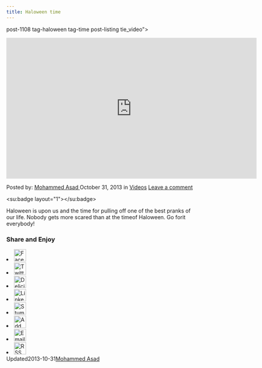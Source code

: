 ```yaml
---
title: Haloween time
---
```

post-1108 tag-haloween tag-time post-listing tie_video">
<div class="single-post-video">
<iframe width="660" height="371" src="http://www.youtube.com/embed/mP2rvge-KmM?feature=oembed" frameborder="0" allowfullscreen></iframe> </div>

<p class="post-meta">
<span>Posted by: <a href="http://www.deepdotweb.com/author/masad/" title="">Mohammed Asad </a></span>
<span>October 31, 2013</span>
<span>in <a href="http://www.deepdotweb.com/category/videos/" rel="category tag">Videos</a></span>
<span><a href="http://www.deepdotweb.com/2013/10/31/haloween-time/#respond" title="Comment on Haloween time">Leave a comment</a></span>
</p>
<div class="clear"></div>
<div class="entry">
<div class="wp-socializer-buttons clearfix">
<span class="wpsr-btn">
    
<div class="fb-like" data-href="http://www.deepdotweb.com/2013/10/31/haloween-time/" data-share="false" data-layout="button_count" data-show-faces="0" data-action="like" data-colorscheme="light"></div>
    
</span>
<span class="wpsr-btn">
    
<a href="http://twitter.com/share" class="twitter-share-button" data-count="horizontal" data-lang="en" data-url="http://www.deepdotweb.com/2013/10/31/haloween-time/" data-text="Haloween time - "></a>
    
</span>
<span class="wpsr-btn">
    
<div class="g-plusone" data-size="medium" data-href="http://www.deepdotweb.com/2013/10/31/haloween-time/"></div>
    
</span>
<span class="wpsr-btn">
    
<script type="IN/Share" data-url="http://www.deepdotweb.com/2013/10/31/haloween-time/" data-counter="right"></script>
    
</span>
<span class="wpsr-btn">
    
<su:badge layout="1"></su:badge>
    
</span>
</div><span class="wpsr_floatbts_anchor" data-offset="25"></span><p>Haloween is upon us and the time for pulling off one of the best pranks of our life. Nobody gets more scared than at the timeof Haloween. Go forit everybody!</p>
<h3>Share and Enjoy</h3>
    
<li><a href="http://www.facebook.com/share.php?u=http%3A%2F%2Fwww.deepdotweb.com%2F2013%2F10%2F31%2Fhaloween-time%2F&amp;t=Haloween+time" title="Share this on Facebook" target="_blank" rel="nofollow"><img src="http://www.deepdotweb.com/wp-content/plugins/wp-socializer/public/social-icons/wp-socializer-sprite-mask-32px.gif" alt="Facebook" style="width:32px; height:32px; background: transparent url(http://www.deepdotweb.com/wp-content/plugins/wp-socializer/public/social-icons/wp-socializer-sprite-32px.png?v1) no-repeat; background-position:0px -330px; border:0;"/></a></li>
<li><a href="http://twitter.com/home?status=Haloween+time%20-%20http%3A%2F%2Fwww.deepdotweb.com%2F2013%2F10%2F31%2Fhaloween-time%2F%20" title="Tweet this !" target="_blank" rel="nofollow"><img src="http://www.deepdotweb.com/wp-content/plugins/wp-socializer/public/social-icons/wp-socializer-sprite-mask-32px.gif" alt="Twitter" style="width:32px; height:32px; background: transparent url(http://www.deepdotweb.com/wp-content/plugins/wp-socializer/public/social-icons/wp-socializer-sprite-32px.png?v1) no-repeat; background-position:0px -1386px; border:0;"/></a></li>
<li><a href="http://delicious.com/post?url=http%3A%2F%2Fwww.deepdotweb.com%2F2013%2F10%2F31%2Fhaloween-time%2F&amp;title=Haloween+time&amp;notes=Haloween+is+upon+us+and+the+time+for+pulling+off+one+of+the+best+pranks+of+our+life.+Nobody+gets+more+scared+than+at+the+timeof+Haloween.+Go+forit+everybody%21" title="Post this on Delicious" target="_blank" rel="nofollow"><img src="http://www.deepdotweb.com/wp-content/plugins/wp-socializer/public/social-icons/wp-socializer-sprite-mask-32px.gif" alt="Delicious" style="width:32px; height:32px; background: transparent url(http://www.deepdotweb.com/wp-content/plugins/wp-socializer/public/social-icons/wp-socializer-sprite-32px.png?v1) no-repeat; background-position:0px -132px; border:0;"/></a></li>
<li><a href="http://www.linkedin.com/shareArticle?mini=true&amp;url=http%3A%2F%2Fwww.deepdotweb.com%2F2013%2F10%2F31%2Fhaloween-time%2F&amp;title=Haloween+time&amp;source=Deep+Dot+Web+-+Meme+and+News+From+the+Other+side+of+the+Web&amp;summary=Haloween+is+upon+us+and+the+time+for+pulling+off+one+of+the+best+pranks+of+our+life.+Nobody+gets+more+scared+than+at+the+timeof+Haloween.+Go+forit+everybody%21" title="Share this on LinkedIn" target="_blank" rel="nofollow"><img src="http://www.deepdotweb.com/wp-content/plugins/wp-socializer/public/social-icons/wp-socializer-sprite-mask-32px.gif" alt="LinkedIn" style="width:32px; height:32px; background: transparent url(http://www.deepdotweb.com/wp-content/plugins/wp-socializer/public/social-icons/wp-socializer-sprite-32px.png?v1) no-repeat; background-position:0px -693px; border:0;"/></a></li>
<li><a href="http://www.stumbleupon.com/submit?url=http%3A%2F%2Fwww.deepdotweb.com%2F2013%2F10%2F31%2Fhaloween-time%2F&amp;title=Haloween+time" title="Submit this to StumbleUpon" target="_blank" rel="nofollow"><img src="http://www.deepdotweb.com/wp-content/plugins/wp-socializer/public/social-icons/wp-socializer-sprite-mask-32px.gif" alt="StumbleUpon" style="width:32px; height:32px; background: transparent url(http://www.deepdotweb.com/wp-content/plugins/wp-socializer/public/social-icons/wp-socializer-sprite-32px.png?v1) no-repeat; background-position:0px -1287px; border:0;"/></a></li>
<li><a href="http://www.deepdotweb.com/2013/10/31/haloween-time/" onclick="addBookmark(event);" title="Add to favorites" target="_blank" rel="nofollow"><img src="http://www.deepdotweb.com/wp-content/plugins/wp-socializer/public/social-icons/wp-socializer-sprite-mask-32px.gif" alt="Add to favorites" style="width:32px; height:32px; background: transparent url(http://www.deepdotweb.com/wp-content/plugins/wp-socializer/public/social-icons/wp-socializer-sprite-32px.png?v1) no-repeat; background-position:0px -0px; border:0;"/></a></li>
<li><a href="/cdn-cgi/l/email-protection#ad92d9c2908bded8cfc7c8ced990e5ccc1c2dac8c8c386d9c4c0c88bcfc2c9d490e5ccc1c2dac8c8c386c4de86d8ddc2c386d8de86ccc3c986d9c5c886d9c4c0c886Xfor+pulling+off+one+of+the+best+pranks+of+our+life.+Nobody+gets+more+scared+than+at+the+timeof+Haloween.+Go+forit+everybody%21%20-%20http://www.deepdotweb.com/2013/10/31/haloween-time/" title="Email this" target="_blank" rel="nofollow"><img src="http://www.deepdotweb.com/wp-content/plugins/wp-socializer/public/social-icons/wp-socializer-sprite-mask-32px.gif" alt="Email" style="width:32px; height:32px; background: transparent url(http://www.deepdotweb.com/wp-content/plugins/wp-socializer/public/social-icons/wp-socializer-sprite-32px.png?v1) no-repeat; background-position:0px -297px; border:0;"/></a></li>
<li><a href="http://www.deepdotweb.com/feed/rss/" title="Subscribe to RSS" target="_blank" rel="nofollow"><img src="http://www.deepdotweb.com/wp-content/plugins/wp-socializer/public/social-icons/wp-socializer-sprite-mask-32px.gif" alt="RSS" style="width:32px; height:32px; background: transparent url(http://www.deepdotweb.com/wp-content/plugins/wp-socializer/public/social-icons/wp-socializer-sprite-32px.png?v1) no-repeat; background-position:0px -1221px; border:0;"/></a></li>
</ul>
<div class="wp-socializer-clearer"></div></div>
    
</div>
<span style="display:none"><a href="http://www.deepdotweb.com/tag/haloween/" rel="tag">haloween</a> <a href="http://www.deepdotweb.com/tag/time/" rel="tag">time</a></span> 
Updated2013-10-31<a href="http://www.deepdotweb.com/author/masad/" title="Posts by Mohammed Asad" rel="author">Mohammed Asad</a></strong></div>
</div>
</article>

